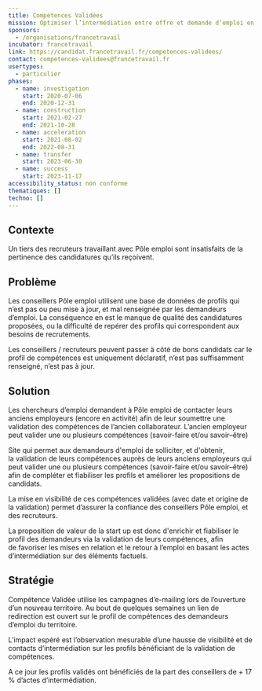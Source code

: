 ```yaml
---
title: Compétences Validées
mission: Optimiser l’intermédiation entre offre et demande d’emploi en fiabilisant les profils des personnes en demande d'emploi grâce à une validation de compétences
sponsors:
  - /organisations/francetravail
incubator: francetravail
link: https://candidat.francetravail.fr/competences-validees/
contact: competences-validees@francetravail.fr
usertypes:
  - particulier
phases:
  - name: investigation
    start: 2020-07-06
    end: 2020-12-31
  - name: construction
    start: 2021-02-27
    end: 2021-10-28
  - name: acceleration
    start: 2021-08-02
    end: 2022-08-31
  - name: transfer
    start: 2023-06-30
  - name: success
    start: 2023-11-17
accessibility_status: non conforme
thematiques: []
techno: []
---
```

## Contexte

Un tiers des recruteurs travaillant avec Pôle emploi sont insatisfaits de la pertinence des candidatures qu’ils reçoivent.

## Problème

Les conseillers Pôle emploi utilisent une base de données de profils qui n’est pas ou peu mise à jour, et mal renseignée par les demandeurs d’emploi. La conséquence en est le manque de qualité des candidatures proposées, ou la difficulté de repérer des profils qui correspondent aux besoins de recrutements.

Les conseillers / recruteurs peuvent passer à côté de bons candidats car le profil de compétences est uniquement déclaratif, n’est pas suffisamment renseigné, n’est pas à jour.

## Solution

Les chercheurs d’emploi demandent à Pôle emploi de contacter leurs anciens employeurs (encore en activité) afin de leur soumettre une validation des compétences de l’ancien collaborateur. L’ancien employeur peut valider une ou plusieurs compétences (savoir-faire et/ou savoir–être)<!--StartFragment-->

Site qui permet aux demandeurs d'emploi de solliciter, et d'obtenir, la validation de leurs compétences auprès de leurs anciens employeurs qui peut valider une ou plusieurs compétences (savoir-faire et/ou savoir–être) afin de compléter et fiabiliser les profils et améliorer les propositions de candidats.​

La mise en visibilité de ces compétences validées (avec date et origine de la validation) permet d’assurer la confiance des conseillers Pôle emploi, et des recruteurs.

L﻿a proposition de valeur de la start up est donc d'enrichir et fiabiliser le profil des demandeurs via la validation de leurs compétences, afin de favoriser les mises en relation et le retour à l’emploi en basant les actes d’intermédiation sur des éléments factuels.​

## Stratégie

Compétence Validée utilise les campagnes d’e-mailing lors de l’ouverture d’un nouveau territoire. Au bout de quelques semaines un lien de redirection est ouvert sur le profil de compétences des demandeurs d’emploi du territoire.

L’impact espéré est l’observation mesurable d’une hausse de visibilité et de contacts d’intermédiation sur les profils bénéficiant de la validation de compétences.

A ce jour les profils validés ont bénéficiés de la part des conseillers de + 17 % d’actes d’intermédiation.
